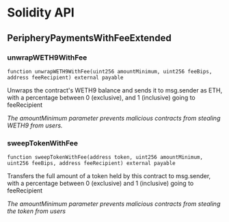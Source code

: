 # Solidity API

## PeripheryPaymentsWithFeeExtended

### unwrapWETH9WithFee

```solidity
function unwrapWETH9WithFee(uint256 amountMinimum, uint256 feeBips, address feeRecipient) external payable
```

Unwraps the contract's WETH9 balance and sends it to msg.sender as ETH, with a percentage between
0 (exclusive), and 1 (inclusive) going to feeRecipient

_The amountMinimum parameter prevents malicious contracts from stealing WETH9 from users._

### sweepTokenWithFee

```solidity
function sweepTokenWithFee(address token, uint256 amountMinimum, uint256 feeBips, address feeRecipient) external payable
```

Transfers the full amount of a token held by this contract to msg.sender, with a percentage between
0 (exclusive) and 1 (inclusive) going to feeRecipient

_The amountMinimum parameter prevents malicious contracts from stealing the token from users_

